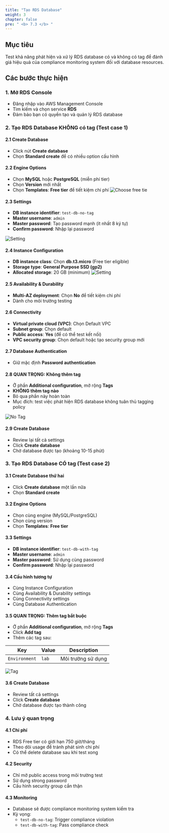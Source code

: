 ```yaml
---
title: "Tạo RDS Database"
weight: 3
chapter: false
pre: " <b> 7.3 </b> "
---
```


## Mục tiêu

Test khả năng phát hiện và xử lý RDS database có và không có tag để đánh giá hiệu quả của compliance monitoring system đối với database resources.

## Các bước thực hiện

### 1. Mở RDS Console

- Đăng nhập vào AWS Management Console
- Tìm kiếm và chọn service **RDS**
- Đảm bảo bạn có quyền tạo và quản lý RDS database

### 2. Tạo RDS Database KHÔNG có tag (Test case 1)

#### 2.1 Create Database

- Click nút **Create database**
- Chọn **Standard create** để có nhiều option cấu hình

#### 2.2 Engine Options

- Chọn **MySQL** hoặc **PostgreSQL** (miễn phí tier)
- Chọn **Version** mới nhất
- Chọn **Templates**: **Free tier** để tiết kiệm chi phí
  ![Choose free tie](/images/7.Test/009-choosefreetie.png)

#### 2.3 Settings

- **DB instance identifier**: `test-db-no-tag`
- **Master username**: `admin`
- **Master password**: Tạo password mạnh (ít nhất 8 ký tự)
- **Confirm password**: Nhập lại password

![Setting](/images/7.Test/010-settingaccount.png)

#### 2.4 Instance Configuration

- **DB instance class**: Chọn **db.t3.micro** (Free tier eligible)
- **Storage type**: **General Purpose SSD (gp2)**
- **Allocated storage**: 20 GB (minimum)
  ![Setting](/images/7.Test/012-setting.png)

#### 2.5 Availability & Durability

- **Multi-AZ deployment**: Chọn **No** để tiết kiệm chi phí
- Dành cho môi trường testing

#### 2.6 Connectivity

- **Virtual private cloud (VPC)**: Chọn Default VPC
- **Subnet group**: Chọn default
- **Public access**: **Yes** (để có thể test kết nối)
- **VPC security group**: Chọn default hoặc tạo security group mới

#### 2.7 Database Authentication

- Giữ mặc định **Password authentication**

#### 2.8 **QUAN TRỌNG: Không thêm tag**

- Ở phần **Additional configuration**, mở rộng **Tags**
- **KHÔNG thêm tag nào**
- Bỏ qua phần này hoàn toàn
- Mục đích: test việc phát hiện RDS database không tuân thủ tagging policy

![No Tag](/images/7.Test/013-notag.png)

#### 2.9 Create Database

- Review lại tất cả settings
- Click **Create database**
- Chờ database được tạo (khoảng 10-15 phút)

### 3. Tạo RDS Database CÓ tag (Test case 2)

#### 3.1 Create Database thứ hai

- Click **Create database** một lần nữa
- Chọn **Standard create**

#### 3.2 Engine Options

- Chọn cùng engine (MySQL/PostgreSQL)
- Chọn cùng version
- Chọn **Templates**: **Free tier**

#### 3.3 Settings

- **DB instance identifier**: `test-db-with-tag`
- **Master username**: `admin`
- **Master password**: Sử dụng cùng password
- **Confirm password**: Nhập lại password

#### 3.4 Cấu hình tương tự

- Cùng Instance Configuration
- Cùng Availability & Durability settings
- Cùng Connectivity settings
- Cùng Database Authentication

#### 3.5 **QUAN TRỌNG: Thêm tag bắt buộc**

- Ở phần **Additional configuration**, mở rộng **Tags**
- Click **Add tag**
- Thêm các tag sau:

| Key           | Value | Description        |
| ------------- | ----- | ------------------ |
| `Environment` | `lab` | Môi trường sử dụng |

![Tag](/images/7.Test/011-tag.png)

#### 3.6 Create Database

- Review tất cả settings
- Click **Create database**
- Chờ database được tạo thành công

### 4. Lưu ý quan trọng

#### 4.1 Chi phí

- RDS Free tier có giới hạn 750 giờ/tháng
- Theo dõi usage để tránh phát sinh chi phí
- Có thể delete database sau khi test xong

#### 4.2 Security

- Chỉ mở public access trong môi trường test
- Sử dụng strong password
- Cấu hình security group cẩn thận

#### 4.3 Monitoring

- Database sẽ được compliance monitoring system kiểm tra
- Kỳ vọng:
  - `test-db-no-tag`: Trigger compliance violation
  - `test-db-with-tag`: Pass compliance check
